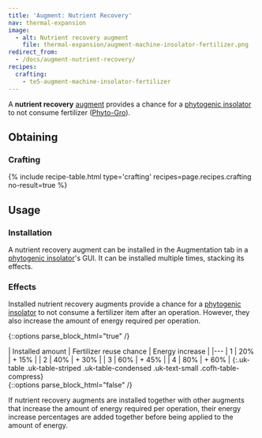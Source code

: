 ```yaml
---
title: 'Augment: Nutrient Recovery'
nav: thermal-expansion
image:
  - alt: Nutrient recovery augment
    file: thermal-expansion/augment-machine-insolator-fertilizer.png
redirect_from:
  - /docs/augment-nutrient-recovery/
recipes:
  crafting:
    - te5-augment-machine-insolator-fertilizer
---
```


A **nutrient recovery** [augment](/docs/thermal-expansion/augments/) provides a chance for a
[phytogenic insolator](/docs/thermal-expansion/phytogenic-insolator/) to not consume fertilizer
([Phyto-Gro](/docs/thermal-foundation/phyto-gro/)).


Obtaining
---------

### Crafting
{% include recipe-table.html type='crafting' recipes=page.recipes.crafting no-result=true %}


Usage
-----

### Installation
A nutrient recovery augment can be installed in the Augmentation tab in a
[phytogenic insolator](/docs/thermal-expansion/phytogenic-insolator/)'s GUI. It can be installed
multiple times, stacking its effects.

### Effects
Installed nutrient recovery augments provide a chance for a [phytogenic
insolator](/docs/thermal-expansion/phytogenic-insolator/) to not consume a fertilizer item after
an operation. However, they also increase the amount of energy required per
operation.

{::options parse_block_html="true" /}
<div class="uk-overflow-container">
| Installed amount | Fertilizer reuse chance | Energy increase |
|---
| 1 | 20% | + 15% |
| 2 | 40% | + 30% |
| 3 | 60% | + 45% |
| 4 | 80% | + 60% |
{:.uk-table .uk-table-striped .uk-table-condensed .uk-text-small .cofh-table-compress}
</div>
{::options parse_block_html="false" /}

If nutrient recovery augments are installed together with other augments that
increase the amount of energy required per operation, their energy increase
percentages are added together before being applied to the amount of energy.
